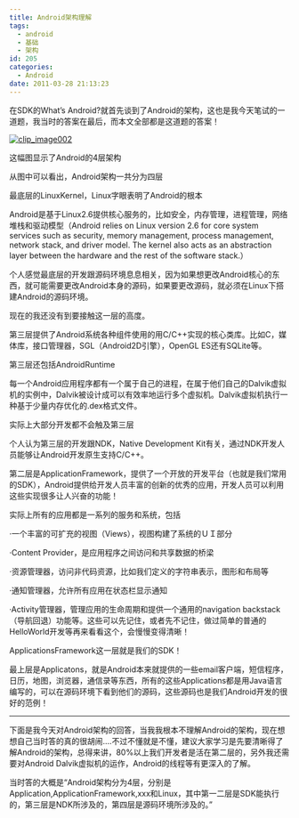 ```yaml
---
title: Android架构理解
tags:
  - android
  - 基础
  - 架构
id: 205
categories:
  - Android
date: 2011-03-28 21:13:23
---
```


在SDK的What’s Android?就首先谈到了Android的架构，这也是我今天笔试的一道题，我当时的答案在最后，而本文全部都是这道题的答案！

[![clip_image002](http://tinone.net/wp-content/uploads/2011/03/clip_image002_thumb.jpg "clip_image002")](http://tinone.net/wp-content/uploads/2011/03/clip_image002.jpg)

这幅图显示了Android的4层架构

从图中可以看出，Android架构一共分为四层

最底层的LinuxKernel，Linux字眼表明了Android的根本

Android是基于Linux2.6提供核心服务的，比如安全，内存管理，进程管理，网络堆栈和驱动模型（Android relies on Linux version 2.6 for core system services such as security, memory management, process management, network stack, and driver model. The kernel also acts as an abstraction layer between the hardware and the rest of the software stack.）

个人感觉最底层的开发跟源码环境息息相关，因为如果想更改Android核心的东西，就可能需要更改Android本身的源码，如果要更改源码，就必须在Linux下搭建Android的源码环境。

现在的我还没有到要接触这一层的高度。

第三层提供了Android系统各种组件使用的用C/C++实现的核心类库。比如C，媒体库，接口管理器，SGL（Android2D引擎），OpenGL ES还有SQLite等。

第三层还包括AndroidRuntime

每一个Android应用程序都有一个属于自己的进程，在属于他们自己的Dalvik虚拟机的实例中，Dalvik被设计成可以有效率地运行多个虚拟机。Dalvik虚拟机执行一种基于少量内存优化的.dex格式文件。

实际上大部分开发都不会触及第三层

个人认为第三层的开发跟NDK，Native Development Kit有关，通过NDK开发人员能够让Android开发原生支持C/C++。

第二层是ApplicationFramework，提供了一个开放的开发平台（也就是我们常用的SDK），Android提供给开发人员丰富的创新的优秀的应用，开发人员可以利用这些实现很多让人兴奋的功能！

实际上所有的应用都是一系列的服务和系统，包括

·一个丰富的可扩充的视图（Views），视图构建了系统的ＵＩ部分

·Content Provider，是应用程序之间访问和共享数据的桥梁

·资源管理器，访问非代码资源，比如我们定义的字符串表示，图形和布局等

·通知管理器，允许所有应用在状态栏显示通知

·Activity管理器，管理应用的生命周期和提供一个通用的navigation backstack（导航回退）功能等。这些可以先记住，或者先不记住，做过简单的普通的HelloWorld开发等再来看看这个，会慢慢变得清晰！

ApplicationsFramework这一层就是我们的SDK！

最上层是Applicatons，就是Android本来就提供的一些email客户端，短信程序，日历，地图，浏览器，通信录等东西，所有的这些Applications都是用Java语言编写的，可以在源码环境下看到他们的源码，这些源码也是我们Android开发的很好的范例！

* * *
下面是我今天对Android架构的回答，当我我根本不理解Android的架构，现在想想自己当时答的真的很胡闹....不过不懂就是不懂，建议大家学习是先要清晰得了解Android的架构，总得来讲，80%以上我们开发者是活在第二层的，另外我还需要对Android Dalvik虚拟机的运作，Android的线程等有更深入的了解。

当时答的大概是“Android架构分为4层，分别是Application,ApplicationFramework,xxx和Linux，其中第一二层是SDK能执行的，第三层是NDK所涉及的，第四层是源码环境所涉及的。”
